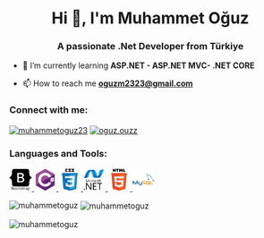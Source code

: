 


<h1 align="center">Hi 👋, I'm Muhammet Oğuz</h1>
<h3 align="center">A passionate .Net Developer from Türkiye</h3>

- 🌱 I’m currently learning **ASP.NET - ASP.NET MVC- .NET CORE**

- 📫 How to reach me **oguzm2323@gmail.com**

<h3 align="left">Connect with me:</h3>
<p align="left">
<a href="https://linkedin.com/in/muhammetoguz23" target="blank"><img align="center" src="https://raw.githubusercontent.com/rahuldkjain/github-profile-readme-generator/master/src/images/icons/Social/linked-in-alt.svg" alt="muhammetoguz23" height="30" width="40" /></a>
<a href="https://instagram.com/oguz.ouzz" target="blank"><img align="center" src="https://raw.githubusercontent.com/rahuldkjain/github-profile-readme-generator/master/src/images/icons/Social/instagram.svg" alt="oguz.ouzz" height="30" width="40" /></a>
</p>

<h3 align="left">Languages and Tools:</h3>
<p align="left"> <a href="https://getbootstrap.com" target="_blank" rel="noreferrer"> <img src="https://raw.githubusercontent.com/devicons/devicon/master/icons/bootstrap/bootstrap-plain-wordmark.svg" alt="bootstrap" width="40" height="40"/> </a> <a href="https://www.w3schools.com/cs/" target="_blank" rel="noreferrer"> <img src="https://raw.githubusercontent.com/devicons/devicon/master/icons/csharp/csharp-original.svg" alt="csharp" width="40" height="40"/> </a> <a href="https://www.w3schools.com/css/" target="_blank" rel="noreferrer"> <img src="https://raw.githubusercontent.com/devicons/devicon/master/icons/css3/css3-original-wordmark.svg" alt="css3" width="40" height="40"/> </a> <a href="https://dotnet.microsoft.com/" target="_blank" rel="noreferrer"> <img src="https://raw.githubusercontent.com/devicons/devicon/master/icons/dot-net/dot-net-original-wordmark.svg" alt="dotnet" width="40" height="40"/> </a> <a href="https://www.w3.org/html/" target="_blank" rel="noreferrer"> <img src="https://raw.githubusercontent.com/devicons/devicon/master/icons/html5/html5-original-wordmark.svg" alt="html5" width="40" height="40"/> </a> <a href="https://www.mysql.com/" target="_blank" rel="noreferrer"> <img src="https://raw.githubusercontent.com/devicons/devicon/master/icons/mysql/mysql-original-wordmark.svg" alt="mysql" width="40" height="40"/> </a> </p>

<p><img align="left" src="https://github-readme-stats.vercel.app/api/top-langs?username=muhammetoguz&show_icons=true&locale=en&layout=compact" alt="muhammetoguz" /></p>

<p>&nbsp;<img align="center" src="https://github-readme-stats.vercel.app/api?username=muhammetoguz&show_icons=true&locale=en" alt="muhammetoguz" /></p>

<p><img align="center" src="https://github-readme-streak-stats.herokuapp.com/?user=muhammetoguz&" alt="muhammetoguz" /></p>
